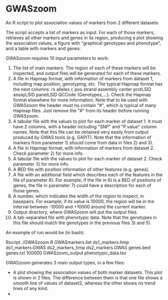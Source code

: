 # GWASzoom
An R script to plot association values of markers from 2 different datasets

The script accepts a list of markers as input. For each of those markers, retrieves all other markers and genes in its region, producing a plot showing the association values, a figure with "graphical genotypes and phenotype", and a table with markers and genes.

GWASzoom requires 10 input parameters to work:
1) The list of main markers. The region of each of these markers will be inspected, and output files will be generated for each of these markers.
2) A file in Hapmap format, with information of markers from dataset 1, including map position, genotyping, etc. The typical Hapmap format has the next columns: rs	alleles	c	pos	strand	assembly	center	protLSID	assayLSID	panelLSID	QCCode	{Genotypes,...}. Check the Hapmap format elsewhere for more information. Note that to be used with GWASzoom the header must no contain "#", which is typical of many Hapmap files. Just remove the "#" from its header before running GWASzoom.
3) A tabular file with the values to plot for each marker of dataset 1. It must have 2 columns, with a header including "SNP" and "P.value" column names. Note that this file can be obtained very easily from output produced by GWAS tools (e.g. GAPIT).
Note that the information of markers from parameter 1) should come from data in files 2) and 3).
4) A file in Hapmap format, with information of markers from dataset 2. Check parameter 2) for more info.
5) A tabular file with the values to plot for each marker of dataset 2. Check parameter 3) for more info.
6) A BED file with position information of other features (e.g. genes).
7) A file with an additional field which describes each of the features in the file of parameter 6). For example, if the file in 6) is a BED of positions of genes, the file in parameter 7) could have a description for each of those genes.
8) A number, which indicates the width of the region to inspect, in basepairs. For example, if its value is 10000, the region will be in the interval between -10000 and +10000 around the current marker.
9) Output directory, where GWASzoom will put the output files.
10) A tab-separated file with phenotypic data. Note that the genotypes in this file should match the genotypes in the previous files 3) and 5).

An example of run would be (in bash):

Rscript ./GWASzoom.R GWASmarkers.list ds1_markers.hmp ds1_markers.GWAS ds2_markers_hmp ds2_markers.GWAS genes.bed genes.txt 100000 GWASzoom_output phenotypic_data.tsv

GWASzoom generates 3 main output types, in a few files:
- A plot showing the association values of both marker datasets. This plot is shown in 2 files. The difference between them is that one file shows a smooth line of values of dataset2, whereas the other shows no trend lines of any kind.
- 
